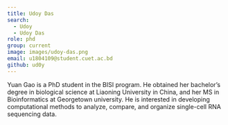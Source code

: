 ```yaml
---
title: Udoy Das
search:
  - Udoy
  - Udoy Das
role: phd
group: current
image: images/udoy-das.png
email: u1804109@student.cuet.ac.bd
github: ud0y
---
```


Yuan Gao is a PhD student in the BISI program. He obtained her bachelor’s degree in biological science at Liaoning University in China, and her MS in Bioinformatics at Georgetown university. He is interested in developing computational methods to analyze, compare, and organize single-cell RNA sequencing data.